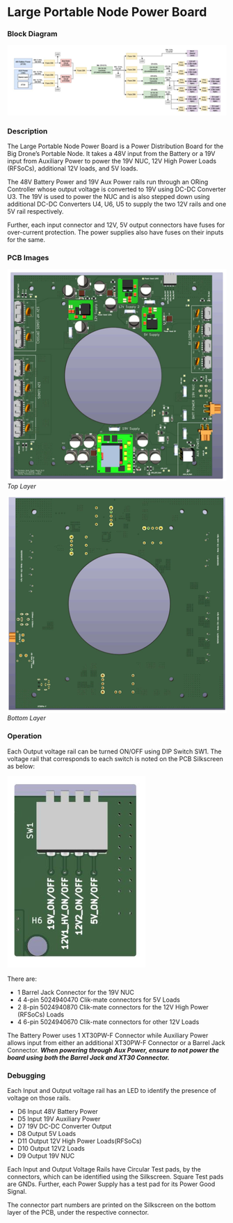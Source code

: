 # Large Portable Node Power Board

### Block Diagram
![](../images/large_portable_node_power_board/_page_0_Figure_1.jpeg)


### Description

The Large Portable Node Power Board is a Power Distribution Board for the Big Drone’s Portable
Node. It takes a 48V input from the Battery or a 19V input from Auxiliary Power to power the 19V
NUC, 12V High Power Loads (RFSoCs), additional 12V loads, and 5V loads.

The 48V Battery Power and 19V Aux Power rails run through an ORing Controller whose output
voltage is converted to 19V using DC-DC Converter U3. The 19V is used to power the NUC and
is also stepped down using additional DC-DC Converters U4, U6, U5 to supply the two 12V rails
and one 5V rail respectively.

Further, each input connector and 12V, 5V output connectors have fuses for over-current
protection. The power supplies also have fuses on their inputs for the same.

### PCB Images


![Top Layer](../images/large_portable_node_power_board/_page_1_Figure_1.jpeg)
*Top Layer*

![Bottom Layer](../images/large_portable_node_power_board/_page_2_Figure_0.jpeg)
*Bottom Layer*


### Operation

Each Output voltage rail can be turned ON/OFF using DIP Switch SW1. The voltage rail that
corresponds to each switch is noted on the PCB Silkscreen as below:

![](../images/large_portable_node_power_board/_page_3_Picture_0.jpeg)

There are:
- 1 Barrel Jack Connector for the 19V NUC
- 4 4-pin 5024940470 Clik-mate connectors for 5V Loads
- 2 8-pin 5024940870 Clik-mate connectors for the 12V High Power (RFSoCs) Loads
- 4 6-pin 5024940670 Clik-mate connectors for other 12V Loads

The Battery Power uses 1 XT30PW-F Connector while Auxiliary Power allows input from either
an additional XT30PW-F Connector or a Barrel Jack Connector. **<i>When powering through Aux
Power, ensure to not power the board using both the Barrel Jack and XT30 Connector.</i>**

### Debugging

Each Input and Output voltage rail has an LED to identify the presence of voltage on those rails.

- D6 Input 48V Battery Power
- D5 Input 19V Auxiliary Power
- D7 19V DC-DC Converter Output
- D8 Output 5V Loads
- D11 Output 12V High Power Loads(RFSoCs)
- D10 Output 12V2 Loads
- D9 Output 19V NUC

Each Input and Output Voltage Rails have Circular Test pads, by the connectors, which can be
identified using the Silkscreen. Square Test pads are GNDs. Further, each Power Supply has a
test pad for its Power Good Signal.

The connector part numbers are printed on the Silkscreen on the bottom layer of the PCB, under
the respective connector.
